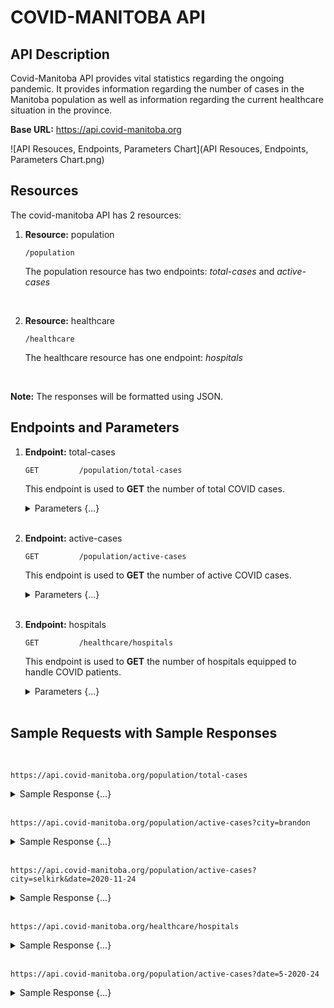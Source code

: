 # COVID-MANITOBA API

## API Description

Covid-Manitoba API provides vital statistics regarding the ongoing pandemic. It provides information regarding the number of cases in the Manitoba population as well as information regarding the current healthcare situation in the province.

**Base URL:** https://api.covid-manitoba.org

![API Resouces, Endpoints, Parameters Chart](API Resouces, Endpoints, Parameters Chart.png)

## Resources

The covid-manitoba API has 2 resources:

1. **Resource:** population
    ```
    /population
   ```
    
    The population resource has two endpoints: *total-cases* and *active-cases*
    
    <br>
    

2. **Resource:** healthcare
    ```
    /healthcare
   ```

    The healthcare resource has one endpoint: *hospitals*
    
     <br>
     
 **Note:** The responses will be formatted using JSON.


## Endpoints and Parameters

1. **Endpoint:** total-cases
     ```
    GET         /population/total-cases
   ```

    This endpoint is used to **GET** the number of total COVID cases.
    
    <details>
        <summary>Parameters {...} </summary>


    | Parameter Name | Required / Optional | Default value | Description | Example |
    | ------ | ---------- | --- | --- | --- |
    | Date  | Optional | If no date is provided, total cases will be shown right from the beginning till today | Filter total cases by a specific date (in YYYY-MM-DD format) | 2020-11-12 |
    | City | Optional | If a city is not specified, total cases for the entire province will be shown | Filter total cases by a specific city in Manitoba | winnipeg |

    ---

    </details>
    
    <br>

2. **Endpoint:** active-cases

     ```
    GET         /population/active-cases
   ```
    
    This endpoint is used to **GET** the number of active COVID cases.

    <details>
        <summary>Parameters {...} </summary>


    | Parameter Name | Required / Optional | Default value | Description | Example |
    | ------ | ---------- | --- | --- | --- |
    | Date  | Optional | If no date is provided, active cases will be shown right from the beginning till today | Filter active cases by a specific date (in YYYY-MM-DD format) | 2020-11-12 |
    | City | Optional | If a city is not specified, active cases for the entire province will be shown | Filter active cases by a specific city in Manitoba | winnipeg

    ---

    </details>
    
    <br>


3. **Endpoint:** hospitals

     ```
    GET         /healthcare/hospitals
   ```


    This endpoint is used to **GET** the number of hospitals equipped to handle COVID patients.

    <details>
    <summary> Parameters {...} </summary>
    

    This endpoint supports no parameters.


    </details>
    
     <br>


## Sample Requests with Sample Responses

 <br>


```
https://api.covid-manitoba.org/population/total-cases
```

<details>
    <summary> Sample Response {...} </summary>
    
```
{                       
    "results":                          
    {                                        
        "cases:                         12482,                                
        "time_period_start_date":       "2020-01-01",
        "time_period_end_date":         "2020-11-24",
        "region":                       "Manitoba"
    },                           
        "status":                       "OK"                                      
} 
```

---
</details>


 <br>

```
https://api.covid-manitoba.org/population/active-cases?city=brandon
```


<details>
    <summary> Sample Response {...} </summary>
    
```
{                       
    "results":                          
    {                                        
        "cases:                         2482,                                
        "time_period_start_date":       "2020-01-01",
        "time_period_end_date":         "2020-11-24",
        "region":                       "Brandon"
    },                           
        "status":                       "OK"                                      
} 
```
---
</details>

 <br>

```
https://api.covid-manitoba.org/population/active-cases?city=selkirk&date=2020-11-24
```

<details>
    <summary> Sample Response {...} </summary>
    
```
{                       
    "results":                          
    {                                        
        "cases:                         482,                                
        "time_period_start_date":       "2020-11-24",
        "time_period_end_date":         "2020-11-24",
        "region":                       "Selkirk"
    },                           
        "status":                       "OK"                                      
} 
```
---
</details>

 <br>

```
https://api.covid-manitoba.org/healthcare/hospitals
```

<details>
    <summary> Sample Response {...} </summary>
    
```
{                       
    "results":                          
    {                                        
        "number_of_hospitals:           21,                                
        "number_of_available_beds":     298,
        "region":                       "Manitoba"
    },                           
        "status":                       "OK"                                      
} 
```
---
</details>

 <br>

```
https://api.covid-manitoba.org/population/active-cases?date=5-2020-24
```
<details>
    <summary> Sample Response {...} </summary>
    
```
{                       
    "results":                          
    {   
    
    },                           
        "status":                       "INVALID_REQUEST"                                      
} 
```

 **Note:** This is because the date parameter was not specified in its required format of YYYY-MM-DD
 
</details>



